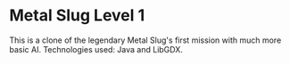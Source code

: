 # Metal Slug Level 1

This is a clone of the legendary Metal Slug's first mission with much more basic AI. Technologies used: Java and LibGDX.
